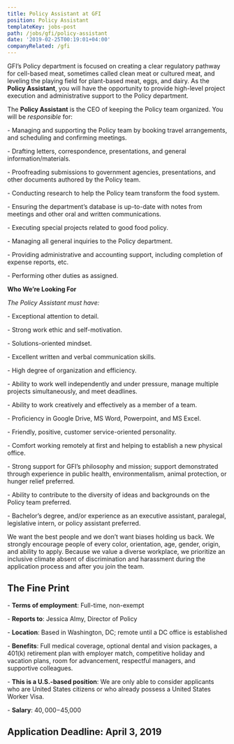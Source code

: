 ```yaml
---
title: Policy Assistant at GFI
position: Policy Assistant
templateKey: jobs-post
path: /jobs/gfi/policy-assistant
date: '2019-02-25T00:19:01+04:00'
companyRelated: /gfi
---
```

GFI’s Policy department is focused on creating a clear regulatory pathway for cell-based meat, sometimes called clean meat or cultured meat, and leveling the playing field for plant-based meat, eggs, and dairy. As the **Policy Assistant**, you will have the opportunity to provide high-level project execution and administrative support to the Policy department. 

The **Policy Assistant** is the CEO of keeping the Policy team organized. You will be _responsible_ for:

\- Managing and supporting the Policy team by booking travel arrangements, and scheduling and confirming meetings.

\- Drafting letters, correspondence, presentations, and general information/materials.

\- Proofreading submissions to government agencies, presentations, and other documents authored by the Policy team.

\- Conducting research to help the Policy team transform the food system.

\- Ensuring the department’s database is up-to-date with notes from meetings and other oral and written communications.

\- Executing special projects related to good food policy.

\- Managing all general inquiries to the Policy department.

\- Providing administrative and accounting support, including completion of expense reports, etc.

\- Performing other duties as assigned.



**Who We’re Looking For**

_The Policy Assistant must have:_

\- Exceptional attention to detail.

\- Strong work ethic and self-motivation.

\- Solutions-oriented mindset.

\- Excellent written and verbal communication skills.

\- High degree of organization and efficiency.

\- Ability to work well independently and under pressure, manage multiple projects simultaneously, and meet deadlines.

\- Ability to work creatively and effectively as a member of a team.

\- Proficiency in Google Drive, MS Word, Powerpoint, and MS Excel.

\- Friendly, positive, customer service-oriented personality.

\- Comfort working remotely at first and helping to establish a new physical office.

\- Strong support for GFI’s philosophy and mission; support demonstrated through experience in public health, environmentalism, animal protection, or hunger relief preferred.

\- Ability to contribute to the diversity of ideas and backgrounds on the Policy team preferred.

\- Bachelor’s degree, and/or experience as an executive assistant, paralegal, legislative intern, or policy assistant preferred.

We want the best people and we don’t want biases holding us back. We strongly encourage people of every color, orientation, age, gender, origin, and ability to apply. Because we value a diverse workplace, we prioritize an inclusive climate absent of discrimination and harassment during the application process and after you join the team.

## The Fine Print

\- **Terms of employment**: Full-time, non-exempt

\- **Reports to**: Jessica Almy, Director of Policy

\- **Location**: Based in Washington, DC; remote until a DC office is established

\- **Benefits**: Full medical coverage, optional dental and vision packages, a 401(k) retirement plan with employer match, competitive holiday and vacation plans, room for advancement, respectful managers, and supportive colleagues.

\- **This is a U.S.-based position**: We are only able to consider applicants who are United States citizens or who already possess a United States Worker Visa.

\- **Salary**: $40,000-$45,000 



## Application Deadline: April 3, 2019
